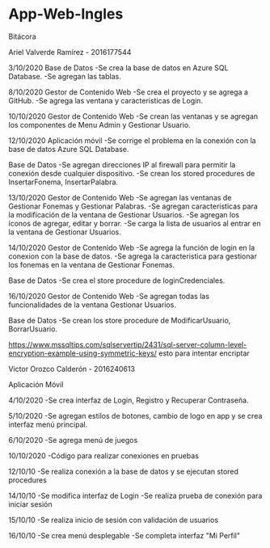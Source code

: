 # App-Web-Ingles

Bitácora

Ariel Valverde Ramírez - 2016177544

3/10/2020
Base de Datos
-Se crea la base de datos en Azure SQL Database.
-Se agregan las tablas.

8/10/2020
Gestor de Contenido Web
-Se crea el proyecto y se agrega a GitHub.
-Se agrega las ventana y caracteristicas de Login.

10/10/2020
Gestor de Contenido Web
-Se crean las ventanas y se agregan los componentes de Menu Admin y Gestionar Usuario.

12/10/2020
Aplicación móvil
-Se corrige el problema en la conexión con la base de datos Azure SQL Database.

Base de Datos
-Se agregan direcciones IP al firewall para permitir la conexión desde cualquier dispositivo.
-Se crean los stored procedures de InsertarFonema, InsertarPalabra.

13/10/2020
Gestor de Contenido Web
-Se agregan las ventanas de Gestionar Fonemas y Gestionar Palabras.
-Se agregan caracteristicas para la modificación de la ventana de Gestionar Usuarios.
-Se agregan los íconos de agregar, editar y borrar.
-Se carga la lista de usuarios al entrar en la ventana de Gestionar Usuarios.

14/10/2020
Gestor de Contenido Web
-Se agrega la función de login en la conexion con la base de datos.
-Se agrega la caracteristica para gestionar los fonemas en la ventana de Gestionar Fonemas.

Base de Datos
-Se crea el store procedure de loginCredenciales.

16/10/2020
Gestor de Contenido Web
-Se agregan todas las funcionalidades de la ventana Gestionar Usuarios.

Base de Datos
-Se crean los store procedure de ModificarUsuario, BorrarUsuario.

https://www.mssqltips.com/sqlservertip/2431/sql-server-column-level-encryption-example-using-symmetric-keys/ esto para intentar encriptar


Victor Orozco Calderón - 2016240613

Aplicación Móvil

4/10/2020
-Se crea interfaz de Login, Registro y Recuperar Contraseña.

5/10/2020
-Se agregan estilos de botones, cambio de logo en app y se crea interfaz menú principal.

6/10/2020
-Se agrega menú de juegos

10/10/2020
-Código para realizar conexiones en pruebas

12/10/10
-Se realiza conexión a la base de datos y se ejecutan stored procedures

14/10/10
-Se modifica interfaz de Login
-Se realiza prueba de conexión para iniciar sesión

15/10/10
-Se realiza inicio de sesión con validación de usuarios

16/10/10
-Se crea menú desplegable
-Se completa interfaz "Mi Perfil"
